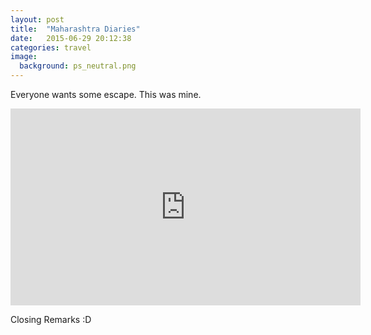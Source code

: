 ```yaml
---
layout: post
title:  "Maharashtra Diaries"
date:   2015-06-29 20:12:38
categories: travel
image:
  background: ps_neutral.png
---
```


Everyone wants some escape. This was mine.


<iframe width="560" height="315" src="https://www.youtube.com/embed/qKLrFL8AxXs" frameborder="0" allowfullscreen></iframe>

Closing Remarks :D

